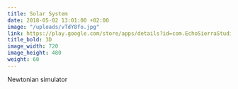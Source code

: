 ```yaml
---
title: Solar System
date: 2018-05-02 13:01:00 +02:00
image: "/uploads/vTdY8fo.jpg"
link: https://play.google.com/store/apps/details?id=com.EchoSierraStudio.NewtonianSimulation3D
title_bold: 3D
image_width: 720
image_height: 480
weight: 60
---
```


Newtonian simulator